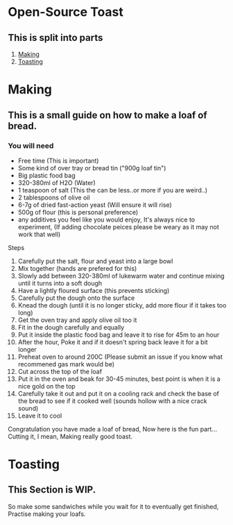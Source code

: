 # Open-Source Toast

## This is split into parts

1. [Making](#Making)
2. [Toasting](#Toasting)




Making
=
## This is a small guide on how to make a loaf of bread.

### You will need
- Free time (This is important)
- Some kind of over tray or bread tin ("900g loaf tin")
- Big plastic food bag
- 320-380ml of H2O (Water)
- 1 teaspoon of salt (This the can be less..or more if you are weird..)
- 2 tablespoons of olive oil 
- 6-7g of dried fast-action yeast (Will ensure it will rise)
- 500g of flour (this is personal preference)
- any additives you feel like you would enjoy, It's always nice to experiment, (If adding chocolate peices please be weary as it may not work that well)

Steps


1. Carefully put the salt, flour and yeast into a large bowl
2. Mix together (hands are prefered for this)
3. Slowly add between 320-380ml of lukewarm water and continue mixing until it turns into a soft dough
4. Have a lightly floured surface (this prevents sticking)
5. Carefully put the dough onto the surface
6. Knead the dough (until it is no longer sticky, add more flour if it takes too long)
7. Get the oven tray and apply olive oil too it
8. Fit in the dough carefully and equally
9.  Put it inside the plastic food bag and leave it to rise for 45m to an hour
10. After the hour, Poke it and if it doesn't spring back leave it for a bit longer
11. Preheat oven to around 200C (Please submit an issue if you know what recommened gas mark would be)
12. Cut across the top of the loaf 
13. Put it in the oven and beak for 30-45 minutes, best point is when it is a nice gold on the top
14. Carefully take it out and put it on a cooling rack and check the base of the bread to see if it cooked well (sounds hollow with a nice crack sound)
15. Leave it to cool

Congratulation you have made a loaf of bread, Now here is the fun part... Cutting it, I mean, Making really good toast.

Toasting
=
## This Section is WIP.
So make some sandwiches while you wait for it to eventually get finished, Practise making your loafs.


